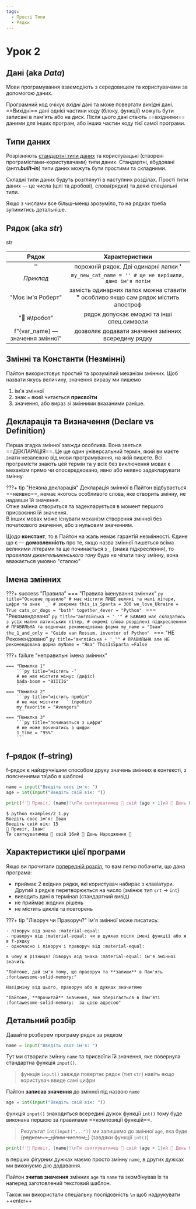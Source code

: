 ```yaml
---
tags:
  - Прості Типи
  - Рядки
---
```


# Урок 2

##  Дані (aka _Data_)

Мови програмування взаємодіють з середовищем та користувачами за допомогою даних.

Програмний код очікує _вхідні_ дані та може повертати _вихідні_ дані.
==Вихідні== дані однієї частини коду (блоку, функції) можуть бути записані в пам'ять або на диск.
Після цього дані стають ==вхідними== даними для інших програм, або інших частин коду тієї самої програми.

## Типи даних

Розрізняють [стандартні типи даних](../reference/data_types.md) та користувацькі (створені програмістами–користувачами) типи даних.
Стандартні, вбудовані (англ.***built–in***) типи даних можуть бути простими та складними.

Складні типи даних будуть розглянуті в наступних розділах.
Прості типи даних — це числа (цілі та дробові), слова(рядки) та деякі спеціальні типи.

Якщо з числами все більш–менш зрозуміло, то на рядках треба зупинитись детальніше.

## Рядок (aka _str_)

str

| Рядок       | Характеристики                             |
| :---------: | :----------------------------------------: |
| ''          | порожній рядок. Дві одинарні лапки **'**   |
|_Приклад_| `my_new_cat_name = '' # ще не вирішили, дамо ім'я потім` |
| "Моє ім'я Роберт"| замість одинарних лапок можна ставити **"** особливо якщо сам рядок містить апостроф|
| "🤖 я\tробот"| рядок допускає емоджі та інші спец.символи| 
| f"{var_name} — значення змінної"| дозволяє додавати значення змінних всередину рядку |

## Змінні та Константи (Незмінні)

Пайтон використовує простий та зрозумілий механізм змінних. Щоб назвати якусь величину, значення виразу ми пишемо

1. ім'я змінної
2. знак `=` який читається **присвоїти**
3. значення, або вираз зі змінними вказаними раніше.

## Декларація та Визначення (Declare vs Definition)

Перша згадка змінної завжди особлива. Вона зветься ==ДЕКЛАРАЦІЯ==. Це ще один універсальний термін, який ви маєте знати незалежно від мови програмування, на якій пишете. Всі програмісти знають цей термін та у всіх без виключення мовах є механізм прямо чи опосередковано, явно або неявно задекларувати змінну.  

???+ tip "Неявна декларація"
    Декларація змінної в Пайтон відбувається ==неявно==, немає якогось особливого слова, яке створить змінну, не надавши їй значення.  
    Отже змінна створиться та задекларується в момент першого присвоєння їй значення.  
    В інших мовах може існувати механізм створення змінної без початкового значення, або з нульовим значенням.

Щодо **констант**, то в Пайтон на жаль немає гарантій незмінності. Єдине що є — **домовленність** про те, якщо назва змінної пишеться всіма великими літерами та ще починається з `_` (знака підкреслення), то _правилом джентельменського тону_ буде не чіпати таку змінну, вона вважається умовно "сталою"

## Імена змінних

???+ success "Правила"
    === "Правила іменування змінних"
        ```py title="Основне правило"
        # має містити ЛИШЕ великі та малі літери, цифри та знак `_`
        # зокрема
        this_is_Sparta = 300
        we_love_Ukraine = True
        cats_or_dogs = "both"
        together_4ever = "Python"
        ```
    === "Рекомендовано"
        ```py title="англійська + '_'"
        # БАЖАНО має складатись з усіх малих латинських літер,
        # окремі слова розділені підкресленням
        # ПРАВИЛЬНА та водночас рекомендована форма
        my_name = "Іван"
        the_1_and_only = "Guido van Rossum, inventor of Python"
        ```
    === "НЕ Рекомендовано"
        ```py title="англійська + '_'"
        # ПРАВИЛЬНА але НЕ рекомендована форма
        myName = "Ява"
        ThisIsSparta =False
        ```

???+ failure "неправильні імена змінних"

    === "Помилка 1"
        ```py title="містить -"
        # не має містити мінус (дифіс)
        bada-boom = "BIIIIG"
        ```
    === "Помилка 2"
        ```py title="містить пробіл"
        # не має містити ` ` (пробіл)
        my favorite = "Avengers"
        ```
    === "Помилка 3"
        ```py title="починається з цифри"
        # не може починатись з цифри
        1_time = "95%"
        ```

## f–рядок (f–string)

f–рядок є найзручнішим способом друку значень змінних в контексті, з поясненнями та\або в шаблоні
```py title="приклад використання f–рядків" linenums="1"
name = input("Введіть своє ім'я: ")
age = int(input("Введіть свій вік: "))

print(f'👋 Привіт, {name}!\nТи святкуватимеш 🥳 свій {age + 1}ий 🎉 День Народження 🎂')
```
<!-- termynal -->
```
$ python examples/2_1.py
Введіть своє ім'я: Іван
Введіть свій вік: 15
👋 Привіт, Іван!
Ти святкуватимеш 🥳 свій 16ий 🎉 День Народження 🎂
```
## Характеристики цієї програми

Якщо ви прочитали [попередній розділ](../fundamentals.md#input-and-output-aka-io), то вам легко побачити, що дана програма:

- приймає 2 вхідних рядки, які користувач набирає з клавіатури. Другий з рядків перетворюється на число (змінює тип `srt` -> `int`)
- виводить дані в термінал (стандартний вивід)
- не приймає жодних рішень
- не містить циклів та повторень

???+ tip "Ліворуч чи Праворуч?"
    Ім'я змінної може писатись:
    
    - ліворуч від знака :material-equal:
    - праворуч від :material-equal: чи в дужках після імені функції або ж в f-рядку
    - одночасно і ліворуч і праворуч від :material-equal:

    в чому ж різниця? Ліворуч від знака :material-equal: ім'я змінної значить

    "Пайтоне, дай ім'я тому, що праворуч та **запиши** в Пам'ять :fontawesome-solid-memory:"

    Навідміну від цього, праворуч або в дужках значитиме
    
    "Пайтоне, **прочитай** значення, яке зберігається в Пам'яті  :fontawesome-solid-memory:  за цією адресою"

## Детальний розбір

Давайте розберем програму рядок за рядком
```py title="Ввід рядку (тип str)" linenums="1"
name = input("Введіть своє ім'я: ")
```
Тут ми створили змінну `name` та присвоїли їй значення, яке повернула стандартна функція `input()`.  
> функція `input()` завжди повертає рядок (тип `str`) навіть якщо користувач введе самі цифри

Пайтон **записав значення** до змінної під назвою `name`

```py title="str з подальшим перетворенням в число (int) " linenums="2"
age = int(input("Введіть свій вік: "))
```
функція `input()` знаходиться всередині дужок функції `int()` тому буде виконана першою за правилами ==композиції функцій==.  
> Результат `int(input("..."))` ми запишемо до змінної `age`, яка буде {~~рядком~>\_цілим числом\_~~} (завдяки функції `int()`)

```py title="друк f-рядку. Зверніть увагу на фігурні дужки" linenums="4"
print(f'👋 Привіт, {name}!\nТи святкуватимеш 🥳 свій {age + 1}ий 🎉 День Народження 🎂')
```

в перших  _фігурних_ дужках маємо просто змінну `name`, в других дужках ми виконуємо дію додавання.  

Пайтон **зчитав значення** змінних `age` та `name` та зкомбінував їх та наперед заготовлений текстовий шаблон.

 Також ми використали спеціальну послідовність `\n` щоб надрукувати ++enter++
